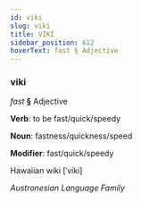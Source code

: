 ```yaml
---
id: viki
slug: viki
title: VİKİ
sidebar_position: 612
hoverText: fast § Adjective
---
```


### viki

*fast* **§** Adjective

**Verb**: to be fast/quick/speedy

**Noun**: fastness/quickness/speed

**Modifier**: fast/quick/speedy

Hawaiian wiki [ˈviki]

*Austronesian Language Family*